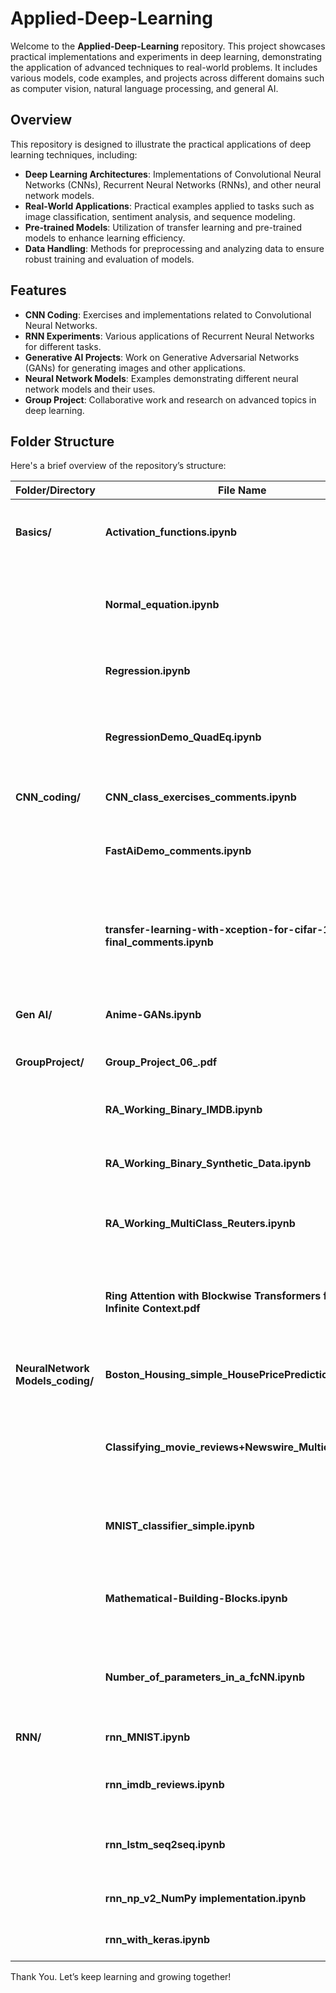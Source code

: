 # Applied-Deep-Learning

Welcome to the **Applied-Deep-Learning** repository. This project showcases practical implementations and experiments in deep learning, demonstrating the application of advanced techniques to real-world problems. It includes various models, code examples, and projects across different domains such as computer vision, natural language processing, and general AI.

## Overview

This repository is designed to illustrate the practical applications of deep learning techniques, including:

- **Deep Learning Architectures**: Implementations of Convolutional Neural Networks (CNNs), Recurrent Neural Networks (RNNs), and other neural network models.
- **Real-World Applications**: Practical examples applied to tasks such as image classification, sentiment analysis, and sequence modeling.
- **Pre-trained Models**: Utilization of transfer learning and pre-trained models to enhance learning efficiency.
- **Data Handling**: Methods for preprocessing and analyzing data to ensure robust training and evaluation of models.

## Features

- **CNN Coding**: Exercises and implementations related to Convolutional Neural Networks.
- **RNN Experiments**: Various applications of Recurrent Neural Networks for different tasks.
- **Generative AI Projects**: Work on Generative Adversarial Networks (GANs) for generating images and other applications.
- **Neural Network Models**: Examples demonstrating different neural network models and their uses.
- **Group Project**: Collaborative work and research on advanced topics in deep learning.

## Folder Structure

Here's a brief overview of the repository’s structure:

| Folder/Directory                     | File Name                                                                 | Description                                                                                     |
|--------------------------------------|----------------------------------------------------------------------------|-------------------------------------------------------------------------------------------------|
| **Basics/**                          | **Activation_functions.ipynb**                                             | Covers activation functions used in neural networks.                                           |
|                                      | **Normal_equation.ipynb**                                                  | Explains the normal equation method for linear regression.                                     |
|                                      | **Regression.ipynb**                                                        | Demonstrates various regression techniques.                                                    |
|                                      | **RegressionDemo_QuadEq.ipynb**                                             | Provides a demonstration of regression applied to quadratic equations.                        |
| **CNN_coding/**                      | **CNN_class_exercises_comments.ipynb**                                     | Exercises on CNNs with explanation.                                                              |
|                                      | **FastAiDemo_comments.ipynb**                                               | CNN implementation using FastAI with detailed commentary.                                       |
|                                      | **transfer-learning-with-xception-for-cifar-10-final_comments.ipynb**       | Transfer learning example with the Xception model for CIFAR-10, including explanation.          |
| **Gen AI/**                         | **Anime-GANs.ipynb**                                                         | Explores GANs for generating anime-style images.                                                |
| **GroupProject/**                    | **Group_Project_06_.pdf**                                                   | Summary of group project findings.                                                              |
|                                      | **RA_Working_Binary_IMDB.ipynb**                                             | Binary classification using the IMDB dataset.                                                   |
|                                      | **RA_Working_Binary_Synthetic_Data.ipynb**                                  | Binary classification with synthetic data.                                                      |
|                                      | **RA_Working_MultiClass_Reuters.ipynb**                                     | Multi-class classification with the Reuters dataset.                                            |
|                                      | **Ring Attention with Blockwise Transformers for Near-Infinite Context.pdf**| Research on advanced transformer models for extensive context handling.                        |
| **NeuralNetwork Models_coding/**     | **Boston_Housing_simple_HousePricePredictions.ipynb**                      | Simple regression for predicting house prices.                                                  |
|                                      | **Classifying_movie_reviews+Newswire_Multiclass.ipynb**                    | Binary classification and Multi-class classification for movie reviews and newswire data.       |
|                                      | **MNIST_classifier_simple.ipynb**                                           | Multi-class classification of handwritten digits using MNIST.                                   |
|                                      | **Mathematical-Building-Blocks.ipynb**                                      | Foundations and mathematical principles of neural networks.                                      |
|                                      | **Number_of_parameters_in_a_fcNN.ipynb**                                   | Analysis of parameter counts in fully connected neural networks.                               |
| **RNN/**                            | **rnn_MNIST.ipynb**                                                          | Classification of MNIST digits using RNNs.                                                      |
|                                      | **rnn_imdb_reviews.ipynb**                                                   | Sentiment analysis of IMDB reviews with RNNs.                                                   |
|                                      | **rnn_lstm_seq2seq.ipynb**                                                   | Sequence-to-sequence models using LSTM networks.                                                |
|                                      | **rnn_np_v2_NumPy implementation.ipynb**                                    | NumPy-based RNN implementation.                                                                 |
|                                      | **rnn_with_keras.ipynb**                                                     | RNN implementation using Keras.                                                                 |

Thank You. Let’s keep learning and growing together!
